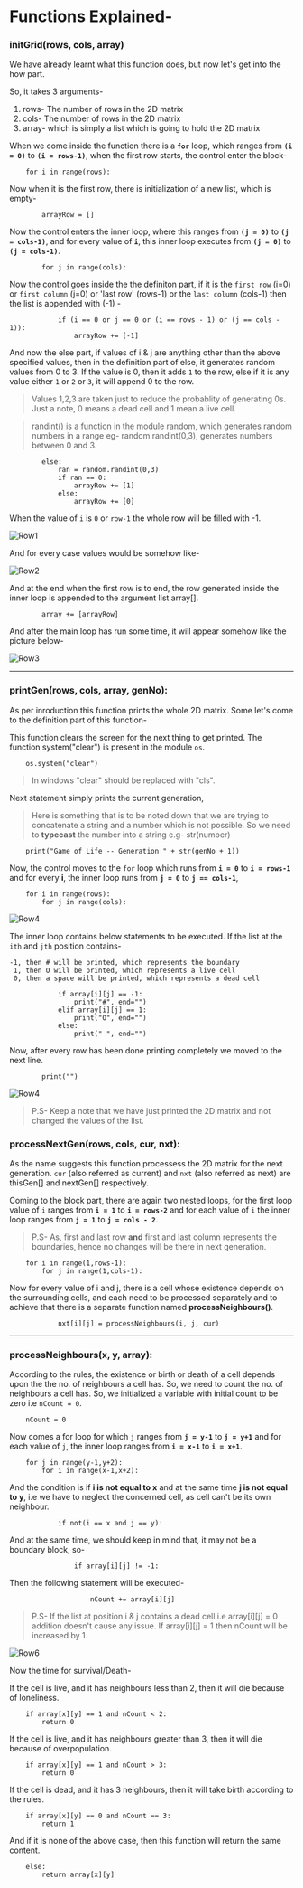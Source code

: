 # Functions Explained-

### initGrid(rows, cols, array)

We have already learnt what this function does, but now let's get into the how part.

So, it takes 3 arguments-
1. rows- The number of rows in the 2D matrix
2. cols- The number of rows in the 2D matrix
3. array- which is simply a list which is going to hold the 2D matrix

When we come inside the function there is a **`for`** loop, which ranges from **`(i = 0)`** to **`(i = rows-1)`**, when the first row starts, the control enter the block-

	    for i in range(rows):

Now when it is the first row, there is initialization of a new list, which is empty-

	        arrayRow = []

Now the control enters the inner loop, where this ranges from **`(j = 0)`** to **`(j = cols-1)`**, and for every value of **`i`**, this inner loop executes from **`(j = 0)`** to **`(j = cols-1)`**.

	        for j in range(cols):

Now the control goes inside the the definiton part, if it is the `first row` (i=0) or `first column` (j=0) or 'last row' (rows-1) or the `last column` (cols-1) then the list is appended with (-1) -

	            if (i == 0 or j == 0 or (i == rows - 1) or (j == cols - 1)):
	                arrayRow += [-1]

And now the else part, if values of i & j are anything other than the above specified values, then in the definition part of else, it generates random values from 0 to 3. If the value is 0, then it adds `1` to the row, else if it is any value either `1` or `2` or `3`, it will append 0 to the row.

> Values 1,2,3 are taken just to reduce the probablity of generating 0s.
> Just a note, 0 means a dead cell and 1 mean a live cell.

> randint() is a function in the module random, which generates random numbers
> in a range eg- random.randint(0,3), generates numbers between 0 and 3.

            else:
                ran = random.randint(0,3)
                if ran == 0:
                    arrayRow += [1]
                else:
                    arrayRow += [0]

When the value of `i` is `0` or `row-1` the whole row will be filled with -1.

![Row1](images/1.jpg)

And for every case values would be somehow like-

![Row2](images/2.jpg)

And at the end when the first row is to end, the row generated inside the inner loop is appended to the argument list array[].

	        array += [arrayRow]

And after the main loop has run some time, it will appear somehow like the picture below-


![Row3](images/3.png)

---

### printGen(rows, cols, array, genNo):

As per inroduction this function prints the whole 2D matrix. Some let's come to the definition part of this function-

This function clears the screen for the next thing to get printed. The function system("clear") is present in the module `os`.

	    os.system("clear")

> In windows "clear" should be replaced with "cls".

Next statement simply prints the current generation,

> Here is something that is to be noted down that we are trying to concatenate
> a string and a number which is not possible. So we need to **typecast** the
> number into a string e.g- str(number)

	    print("Game of Life -- Generation " + str(genNo + 1))

Now, the control moves to the `for` loop which runs from **`i = 0`** to **`i = rows-1`** and for every  **i**, the inner loop runs from **`j = 0`** to **`j == cols-1`**,

	    for i in range(rows):
	        for j in range(cols):
 
![Row4](images/4.png)

The inner loop contains below statements to be executed. If the list at the `ith` and `jth` position contains-

```
-1, then # will be printed, which represents the boundary
 1, then O will be printed, which represents a live cell
 0, then a space will be printed, which represents a dead cell
```

	            if array[i][j] == -1:
	                print("#", end="")
        	    elif array[i][j] == 1:
                	print("O", end="")
	            else:
        	        print(" ", end="")

Now, after every row has been done printing completely we moved to the next line.

	        print("")
![Row4](images/5.png)

> P.S- Keep a note that we have just printed the 2D matrix and not changed
> the values of the list.

### processNextGen(rows, cols, cur, nxt):

As the name suggests this function processess the 2D matrix for the next generation. `cur` (also referred as current) and `nxt` (also referred as next) are thisGen[] and nextGen[] respectively. 

Coming to the block part, there are again two nested loops, for the first loop value of `i` ranges from **`i = 1`** to **`i = rows-2`** and for each value of `i` the inner loop ranges from **`j = 1`** to **`j = cols - 2`**.

> P.S- As, first and last row **and** first and last column represents
> the boundaries, hence no changes will be there in next generation.

	    for i in range(1,rows-1):
	        for j in range(1,cols-1):

Now for every value of i and j, there is a cell whose existence depends on the surrounding cells, and each need to be processed separately and to achieve that there is a separate function named **processNeighbours()**.

	            nxt[i][j] = processNeighbours(i, j, cur)


---

### processNeighbours(x, y, array):

According to the rules, the existence or birth or death of a cell depends upon the the no. of neighbours a cell has.
So, we need to count the no. of neighbours a cell has. So, we initialized a variable with initial count to be zero i.e `nCount = 0`.

	    nCount = 0

Now comes a for loop for which `j` ranges from **`j = y-1`** to **`j = y+1`** and for each value of `j`, the inner loop ranges from **`i = x-1`** to **`i = x+1`**.

	    for j in range(y-1,y+2):
	        for i in range(x-1,x+2):

And the condition is if **i is not equal to x** and at the same time **j is not equal to y**, i.e we have to neglect the concerned cell, as cell can't be its own neighbour.

	            if not(i == x and j == y):

And at the same time, we should keep in mind that, it may not be a boundary block, so-

	                if array[i][j] != -1:

Then the following statement will be executed-

	                    nCount += array[i][j]

> P.S- If the list at position i & j contains a dead cell i.e array[i][j] = 0
> addition doesn't cause any issue. If array[i][j] = 1 then nCount will be increased by 1.

![Row6](images/6.png)

Now the time for survival/Death-

If the cell is live, and it has neighbours less than 2, then it will die because of loneliness.

	    if array[x][y] == 1 and nCount < 2:
	        return 0


If the cell is live, and it has neighbours greater than 3, then it will die because of overpopulation.

	    if array[x][y] == 1 and nCount > 3:
	        return 0

If the cell is dead, and it has 3 neighbours, then it will take birth according to the rules.

	    if array[x][y] == 0 and nCount == 3:
	        return 1

And if it is none of the above case, then this function will return the same content.

	    else:
	        return array[x][y]

